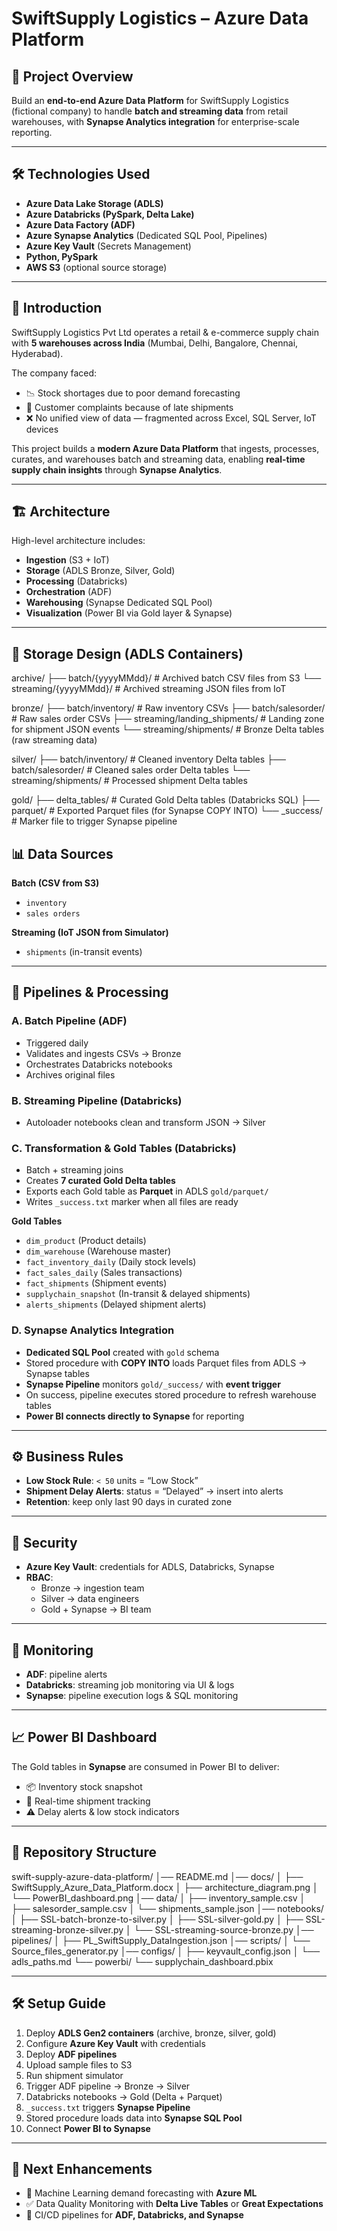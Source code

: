 # SwiftSupply Logistics – Azure Data Platform

## 🚀 Project Overview
Build an **end-to-end Azure Data Platform** for SwiftSupply Logistics (fictional company) to handle **batch and streaming data** from retail warehouses, with **Synapse Analytics integration** for enterprise-scale reporting.

---

## 🛠️ Technologies Used
- **Azure Data Lake Storage (ADLS)**
- **Azure Databricks (PySpark, Delta Lake)**
- **Azure Data Factory (ADF)**
- **Azure Synapse Analytics** (Dedicated SQL Pool, Pipelines)
- **Azure Key Vault** (Secrets Management)
- **Python, PySpark**
- **AWS S3** (optional source storage)

---

## 📖 Introduction
SwiftSupply Logistics Pvt Ltd operates a retail & e-commerce supply chain with **5 warehouses across India** (Mumbai, Delhi, Bangalore, Chennai, Hyderabad).

The company faced:
- 📉 Stock shortages due to poor demand forecasting  
- 🚚 Customer complaints because of late shipments  
- ❌ No unified view of data — fragmented across Excel, SQL Server, IoT devices  

This project builds a **modern Azure Data Platform** that ingests, processes, curates, and warehouses batch and streaming data, enabling **real-time supply chain insights** through **Synapse Analytics**.

---

## 🏗️ Architecture
High-level architecture includes:
- **Ingestion** (S3 + IoT)  
- **Storage** (ADLS Bronze, Silver, Gold)  
- **Processing** (Databricks)  
- **Orchestration** (ADF)  
- **Warehousing** (Synapse Dedicated SQL Pool)  
- **Visualization** (Power BI via Gold layer & Synapse)  

---

## 📂 Storage Design (ADLS Containers)

archive/
├── batch/{yyyyMMdd}/ # Archived batch CSV files from S3
└── streaming/{yyyyMMdd}/ # Archived streaming JSON files from IoT

bronze/
├── batch/inventory/ # Raw inventory CSVs
├── batch/salesorder/ # Raw sales order CSVs
├── streaming/landing_shipments/ # Landing zone for shipment JSON events
└── streaming/shipments/ # Bronze Delta tables (raw streaming data)

silver/
├── batch/inventory/ # Cleaned inventory Delta tables
├── batch/salesorder/ # Cleaned sales order Delta tables
└── streaming/shipments/ # Processed shipment Delta tables

gold/
├── delta_tables/ # Curated Gold Delta tables (Databricks SQL)
├── parquet/ # Exported Parquet files (for Synapse COPY INTO)
└── _success/ # Marker file to trigger Synapse pipeline

## 📊 Data Sources
**Batch (CSV from S3)**
- `inventory`  
- `sales orders`  

**Streaming (IoT JSON from Simulator)**
- `shipments` (in-transit events)  

---

## 🔄 Pipelines & Processing

### A. Batch Pipeline (ADF)
- Triggered daily  
- Validates and ingests CSVs → Bronze  
- Orchestrates Databricks notebooks  
- Archives original files  

### B. Streaming Pipeline (Databricks)
- Autoloader notebooks clean and transform JSON → Silver  

### C. Transformation & Gold Tables (Databricks)
- Batch + streaming joins  
- Creates **7 curated Gold Delta tables**  
- Exports each Gold table as **Parquet** in ADLS `gold/parquet/`  
- Writes `_success.txt` marker when all files are ready  

**Gold Tables**
- `dim_product` (Product details)  
- `dim_warehouse` (Warehouse master)  
- `fact_inventory_daily` (Daily stock levels)  
- `fact_sales_daily` (Sales transactions)  
- `fact_shipments` (Shipment events)  
- `supplychain_snapshot` (In-transit & delayed shipments)  
- `alerts_shipments` (Delayed shipment alerts)  

### D. Synapse Analytics Integration
- **Dedicated SQL Pool** created with `gold` schema  
- Stored procedure with **COPY INTO** loads Parquet files from ADLS → Synapse tables  
- **Synapse Pipeline** monitors `gold/_success/` with **event trigger**  
- On success, pipeline executes stored procedure to refresh warehouse tables  
- **Power BI connects directly to Synapse** for reporting  

---

## ⚙️ Business Rules
- **Low Stock Rule**: `< 50` units = “Low Stock”  
- **Shipment Delay Alerts**: status = “Delayed” → insert into alerts  
- **Retention**: keep only last 90 days in curated zone  

---

## 🔐 Security
- **Azure Key Vault**: credentials for ADLS, Databricks, Synapse  
- **RBAC**:  
  - Bronze → ingestion team  
  - Silver → data engineers  
  - Gold + Synapse → BI team  

---

## 📡 Monitoring
- **ADF**: pipeline alerts  
- **Databricks**: streaming job monitoring via UI & logs  
- **Synapse**: pipeline execution logs & SQL monitoring  

---

## 📈 Power BI Dashboard
The Gold tables in **Synapse** are consumed in Power BI to deliver:
- 📦 Inventory stock snapshot  
- 🚚 Real-time shipment tracking  
- ⚠️ Delay alerts & low stock indicators  

---

## 📁 Repository Structure

swift-supply-azure-data-platform/
│── README.md
│── docs/
│ ├── SwiftSupply_Azure_Data_Platform.docx
│ ├── architecture_diagram.png
│ └── PowerBI_dashboard.png
│── data/
│ ├── inventory_sample.csv
│ ├── salesorder_sample.csv
│ └── shipments_sample.json
│── notebooks/
│ ├── SSL-batch-bronze-to-silver.py
│ ├── SSL-silver-gold.py
│ ├── SSL-streaming-bronze-silver.py
│ └── SSL-streaming-source-bronze.py
│── pipelines/
│ ├── PL_SwiftSupply_DataIngestion.json
│── scripts/
│ └── Source_files_generator.py
│── configs/
│ ├── keyvault_config.json
│ └── adls_paths.md
└── powerbi/
└── supplychain_dashboard.pbix


---

## 🛠️ Setup Guide
1. Deploy **ADLS Gen2 containers** (archive, bronze, silver, gold)  
2. Configure **Azure Key Vault** with credentials  
3. Deploy **ADF pipelines**  
4. Upload sample files to S3  
5. Run shipment simulator  
6. Trigger ADF pipeline → Bronze → Silver  
7. Databricks notebooks → Gold (Delta + Parquet)  
8. `_success.txt` triggers **Synapse Pipeline**  
9. Stored procedure loads data into **Synapse SQL Pool**  
10. Connect **Power BI to Synapse**  

---

## 🔮 Next Enhancements
- 🤖 Machine Learning demand forecasting with **Azure ML**  
- ✅ Data Quality Monitoring with **Delta Live Tables** or **Great Expectations**  
- 🔄 CI/CD pipelines for **ADF, Databricks, and Synapse** 
